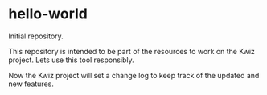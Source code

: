 # hello-world

Initial repository.

This repository is intended to be part of the resources to work on the Kwiz project. Lets use this tool responsibly.

Now the Kwiz project will set a change log to keep track of the updated and new features.
